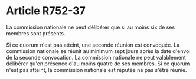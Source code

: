 # Article R752-37

La commission nationale ne peut délibérer que si au moins six de ses membres sont présents.

Si ce quorum n'est pas atteint, une seconde réunion est convoquée. La commission nationale se réunit au minimum sept jours après la date d'envoi de la seconde convocation. La commission nationale ne peut valablement délibérer qu'en présence d'au moins quatre de ses membres. Si ce quorum n'est pas atteint, la commission nationale est réputée ne pas s'être réunie.

